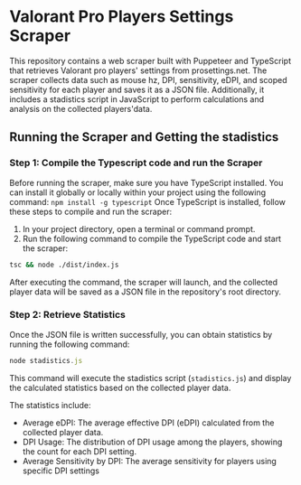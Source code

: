 # Valorant Pro Players Settings Scraper

This repository contains a web scraper built with Puppeteer and TypeScript that retrieves Valorant pro players' settings from prosettings.net. 
The scraper collects data such as mouse hz, DPI, sensitivity, eDPI, and scoped sensitivity for each player and saves it as a JSON file. 
Additionally, it includes a stadistics script in JavaScript to perform calculations and analysis on the collected players'data.


## Running the Scraper and Getting the stadistics

### Step 1: Compile the Typescript code and run the Scraper
Before running the scraper, make sure you have TypeScript installed. 
You can install it globally or locally within your project using the following command:
```npm install -g typescript```
Once TypeScript is installed, follow these steps to compile and run the scraper:
1. In your project directory, open a terminal or command prompt.
2. Run the following command to compile the TypeScript code and start the scraper:
```Bash
tsc && node ./dist/index.js
```
After executing the command, the scraper will launch, and the collected player data will be saved as a JSON file in the repository's root directory.

### Step 2: Retrieve Statistics
Once the JSON file is written successfully, you can obtain statistics by running the following command:
```Typescript
node stadistics.js
```
This command will execute the stadistics script (`stadistics.js`) and display the calculated statistics based on the collected player data.

The statistics include:

- Average eDPI: The average effective DPI (eDPI) calculated from the collected player data.
- DPI Usage: The distribution of DPI usage among the players, showing the count for each DPI setting.
- Average Sensitivity by DPI: The average sensitivity for players using specific DPI settings
